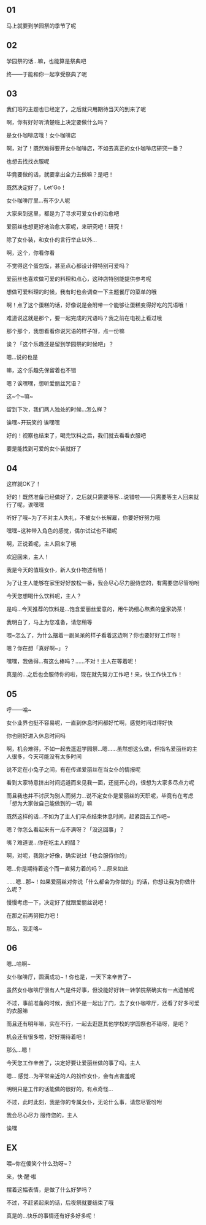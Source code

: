 ## 01

马上就要到学园祭的季节了呢

## 02

学园祭的话…嘛，也能算是祭典吧

终——于能和你一起享受祭典了呢

## 03

我们班的主题也已经定了，之后就只用期待当天的到来了呢

啊，你有好好听清楚班上决定要做什么吗？

是女仆咖啡店哦！女仆咖啡店

啊，对了！既然难得要开女仆咖啡店，不如去真正的女仆咖啡店研究一番？

也想去找找衣服呢

毕竟要做的话，就要拿出全力去做嘛？是吧！

既然决定好了，Let'Go！



女仆咖啡厅里…有不少人呢 

大家来到这里，都是为了寻求可爱女仆的治愈吧

爱丽丝也想更好地治愈大家呢，来研究吧！研究！

除了女仆装，和女仆的言行举止以外…

啊，这个，你看你看

不觉得这个蛋包饭，甚至点心都设计得特别可爱吗？

爱丽丝也喜欢做可爱的料理和点心，这种店特别能提供参考呢

想做可爱料理的时候，我有时也会调查一下主题餐厅的菜单的哦

啊！点了这个蛋糕的话，好像说是会附带一个能够让蛋糕变得好吃的咒语哦！

难道说这就是那个，要一起完成的咒语吗？我之前在电视上看过哦

那个那个，我想看看你说咒语的样子呀，点一份嘛

诶？「这个乐趣还是留到学园祭的时候吧」？

嗯…说的也是 

嘛，这个乐趣先保留着也不错

嗯？诶嘿嘿，想听爱丽丝咒语？

这~个~嘛~

留到下次，我们两人独处的时候…怎么样？

诶嘿~开玩笑的 诶嘿嘿

好的！视察也结束了，喝完饮料之后，我们就去看看衣服吧

要是能找到可爱的女仆装就好了 

## 04

这样就OK了！

好的！既然准备已经做好了，之后就只需要等客…说错啦——只需要等主人回来就行了呢，诶嘿嘿

听好了哦~为了不对主人失礼，不被女仆长解雇，你要好好努力哦

嘿嘿~这种带入角色的感觉，偶尔试试也不错呢

啊，正说着呢，主人回来了哦 



欢迎回来，主人！

我是今天的值班女仆，新人女仆物述有栖！

为了让主人能够在家里好好放松一番，我会尽心尽力服侍您的，有需要您尽管吩咐

今天您想喝什么饮料呢，主人？

是吗…今天推荐的饮料是…饱含爱丽丝爱意的，用牛奶细心熬煮的皇家奶茶！

我明白了，马上为您准备，请您稍等



喂~怎么了，为什么摆着一副呆呆的样子看着这边啊？你也要好好工作呀！

嗯？你在想「真好啊~」？

嘿嘿，我做得…有这么棒吗？……不对！主人在等着呢！

真是的…之后也会服侍你的啦，现在就先努力工作吧！来，快工作快工作！

## 05

呼——哈~

女仆业界也挺不容易呢，一直到休息时间都好忙啊，感觉时间过得好快

你也刚好进入休息时间吗

啊，机会难得，不如一起去逛逛学园祭…嗯……虽然想这么做，但指名爱丽丝的主人很多，今天可能没有太多时间

说不定在小兔子之间，有在传递爱丽丝在当女仆的情报呢

看到大家特意挤出时间远道而来见我一面，还挺开心的，很想为大家多尽点力呢

而且我也并不讨厌为别人而努力…说不定女仆是爱丽丝的天职呢，毕竟有在考虑「想为大家做自己能做到的一切」嘛

既然这样的话…不如为了主人们早点结束休息时间，赶紧回去工作吧~

嗯？你怎么看起来有一点不满呀？「没这回事」？

咦？难道说…你在吃主人的醋？

啊，对呢，我刚才好像，确实说过「也会服侍你的」

嗯…你是期待着这个而一直努力着的吗？…原来如此

……嗯…那~！如果爱丽丝对你说「什么都会为你做的」的话，你想让我为你做什么呢？

慢慢考虑一下，决定好了就跟爱丽丝说吧！

在那之前再努把力吧！

那么，我走咯~

## 06

嗯…哈啊~

女仆咖啡厅，圆满成功~！你也是，一天下来辛苦了~

虽然女仆咖啡厅很有人气是件好事，但没能好好转一转学院祭确实有一点遗憾呢

不过，事前准备的时候，我们不是一起出了门，去了女仆咖啡厅，还看了好多可爱的衣服嘛

而且还有明年嘛，实在不行，一起去逛逛其他学校的学园祭也不错呀，是吧？

机会还有很多啦，好好期待着吧！

那么…嗯！

今天您工作辛苦了，决定好要让爱丽丝做的事了吗，主人

嗯… 感觉…为平常亲近的人的扮作女仆，会有点害羞呢

明明只是工作的话能做的很好的，有点奇怪…

不过，此时此刻，我是你的专属女仆，无论什么事，请您尽管吩咐

我会尽心尽力 服侍您的，主人

诶嘿

## EX

喂~你在傻笑个什么劲呀~？

来，快·醒·啦

摆着这幅表情，是做了什么好梦吗？

不过，不赶紧起来的话，后夜祭就要结束了哦

真是的…快乐的事情还有好多好多呢！



